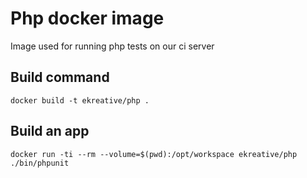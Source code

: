 # Php docker image

Image used for running php tests on our ci server

## Build command

    docker build -t ekreative/php .

## Build an app

    docker run -ti --rm --volume=$(pwd):/opt/workspace ekreative/php ./bin/phpunit
